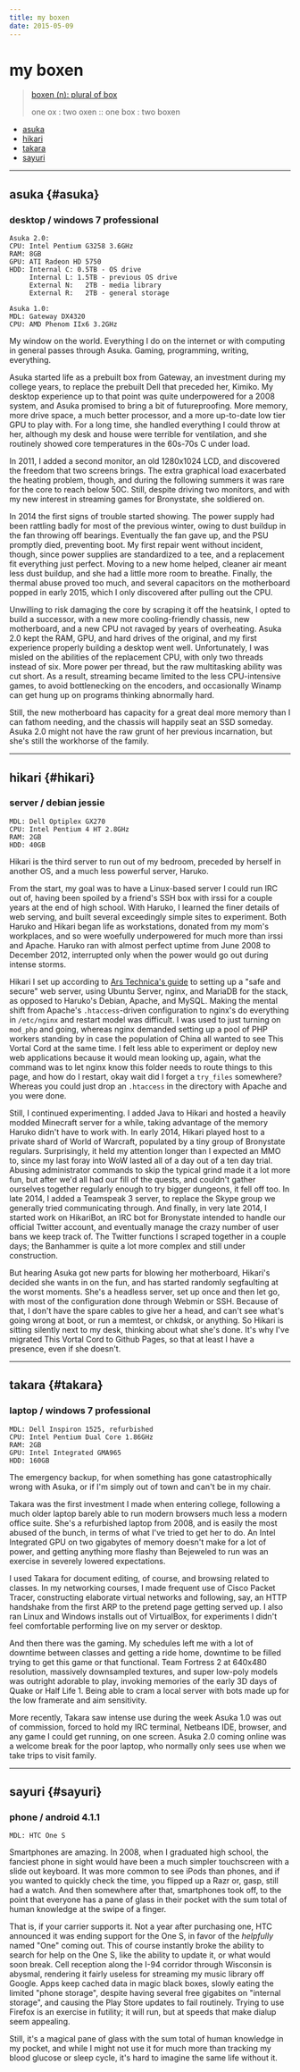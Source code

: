 ```yaml
---
title: my boxen
date: 2015-05-09
---
```


[defboxen]: http://www.catb.org/jargon/html/B/boxen.html
[arsguide]: http://arstechnica.com/gadgets/2012/11/how-to-set-up-a-safe-and-secure-web-server/

# my boxen

> [boxen (n):  plural of box][defboxen]
>
> one ox : two oxen :: one box : two boxen

- [asuka](#asuka)
- [hikari](#hikari)
- [takara](#takara)
- [sayuri](#sayuri)

-----

## asuka {#asuka}

### desktop / windows 7 professional

```
Asuka 2.0:
CPU: Intel Pentium G3258 3.6GHz
RAM: 8GB
GPU: ATI Radeon HD 5750
HDD: Internal C: 0.5TB - OS drive
     Internal L: 1.5TB - previous OS drive
     External N:   2TB - media library
     External R:   2TB - general storage

Asuka 1.0:
MDL: Gateway DX4320
CPU: AMD Phenom IIx6 3.2GHz
```

My window on the world. Everything I do on the internet or with computing
in general passes through Asuka. Gaming, programming, writing, everything.

Asuka started life as a prebuilt box from Gateway, an investment during my
college years, to replace the prebuilt Dell that preceded her, Kimiko. My
desktop experience up to that point was quite underpowered for a 2008
system, and Asuka promised to bring a bit of futureproofing. More memory,
more drive space, a much better processor, and a more up-to-date low tier
GPU to play with. For a long time, she handled everything I could throw at
her, although my desk and house were terrible for ventilation, and she
routinely showed core temperatures in the 60s-70s C under load.

In 2011, I added a second monitor, an old 1280x1024 LCD, and discovered the
freedom that two screens brings. The extra graphical load exacerbated the
heating problem, though, and during the following summers it was rare for
the core to reach below 50C. Still, despite driving two monitors, and with
my new interest in streaming games for Bronystate, she soldiered on.

In 2014 the first signs of trouble started showing. The power supply had
been rattling badly for most of the previous winter, owing to dust buildup
in the fan throwing off bearings. Eventually the fan gave up, and the PSU
promptly died, preventing boot. My first repair went without incident,
though, since power supplies are standardized to a tee, and a replacement
fit everything just perfect. Moving to a new home helped, cleaner air meant
less dust buildup, and she had a little more room to breathe. Finally, the
thermal abuse proved too much, and several capacitors on the motherboard
popped in early 2015, which I only discovered after pulling out the CPU.

Unwilling to risk damaging the core by scraping it off the heatsink, I
opted to build a successor, with a new more cooling-friendly chassis, new
motherboard, and a new CPU not ravaged by years of overheating. Asuka 2.0
kept the RAM, GPU, and hard drives of the original, and my first experience
properly building a desktop went well. Unfortunately, I was misled on the
abilities of the replacement CPU, with only two threads instead of six.
More power per thread, but the raw multitasking ability was cut short. As a
result, streaming became limited to the less CPU-intensive games, to avoid
bottlenecking on the encoders, and occasionally Winamp can get hung up on
programs thinking abnormally hard.

Still, the new motherboard has capacity for a great deal more memory than I
can fathom needing, and the chassis will happily seat an SSD someday. Asuka
2.0 might not have the raw grunt of her previous incarnation, but she's
still the workhorse of the family.

-----

## hikari {#hikari}

### server / debian jessie

```
MDL: Dell Optiplex GX270
CPU: Intel Pentium 4 HT 2.8GHz
RAM: 2GB
HDD: 40GB
```

Hikari is the third server to run out of my bedroom, preceded by herself in
another OS, and a much less powerful server, Haruko.

From the start, my goal was to have a Linux-based server I could run IRC
out of, having been spoiled by a friend's SSH box with irssi for a couple
years at the end of high school. With Haruko, I learned the finer details 
of web serving, and built several exceedingly simple sites to experiment.
Both Haruko and Hikari began life as workstations, donated from my mom's
workplaces, and so were woefully underpowered for much more than irssi and 
Apache. Haruko ran with almost perfect uptime from June 2008 to December
2012, interrupted only when the power would go out during intense storms.

Hikari I set up according to [Ars Technica's guide][arsguide] to setting up
a "safe and secure" web server, using Ubuntu Server, nginx, and MariaDB for
the stack, as opposed to Haruko's Debian, Apache, and MySQL. Making the
mental shift from Apache's `.htaccess`-driven configuration to nginx's
do everything in `/etc/nginx` and restart model was difficult. I was used
to just turning on `mod_php` and going, whereas nginx demanded setting up a
pool of PHP workers standing by in case the population of China all wanted
to see This Vortal Cord at the same time. I felt less able to experiment or
deploy new web applications because it would mean looking up, again, what
the command was to let nginx know this folder needs to route things to this
page, and how do I restart, okay wait did I forget a `try_files` somewhere?
Whereas you could just drop an `.htaccess` in the directory with Apache and
you were done.

Still, I continued experimenting. I added Java to Hikari and hosted a
heavily modded Minecraft server for a while, taking advantage of the memory
Haruko didn't have to work with. In early 2014, Hikari played host to a
private shard of World of Warcraft, populated by a tiny group of Bronystate
regulars. Surprisingly, it held my attention longer than I expected an MMO
to, since my last foray into WoW lasted all of a day out of a ten day
trial. Abusing administrator commands to skip the typical grind made it a
lot more fun, but after we'd all had our fill of the quests, and couldn't
gather ourselves together regularly enough to try bigger dungeons, it fell
off too. In late 2014, I added a Teamspeak 3 server, to replace the Skype
group we generally tried communicating through. And finally, in very late
2014, I started work on HikariBot, an IRC bot for Bronystate intended to
handle our official Twitter account, and eventually manage the crazy number
of user bans we keep track of. The Twitter functions I scraped together in
a couple days; the Banhammer is quite a lot more complex and still under
construction.

But hearing Asuka got new parts for blowing her motherboard, Hikari's
decided she wants in on the fun, and has started randomly segfaulting at
the worst moments. She's a headless server, set up once and then let go,
with most of the configuration done through Webmin or SSH. Because of that,
I don't have the spare cables to give her a head, and can't see what's
going wrong at boot, or run a memtest, or chkdsk, or anything. So Hikari is
sitting silently next to my desk, thinking about what she's done. It's why
I've migrated This Vortal Cord to Github Pages, so that at least I have a
presence, even if she doesn't.

-----

## takara {#takara}

### laptop / windows 7 professional

```
MDL: Dell Inspiron 1525, refurbished
CPU: Intel Pentium Dual Core 1.86GHz
RAM: 2GB
GPU: Intel Integrated GMA965
HDD: 160GB
```

The emergency backup, for when something has gone catastrophically wrong
with Asuka, or if I'm simply out of town and can't be in my chair.

Takara was the first investment I made when entering college, following a
much older laptop barely able to run modern browsers much less a modern
office suite. She's a refurbished laptop from 2008, and is easily the most
abused of the bunch, in terms of what I've tried to get her to do. An Intel
Integrated GPU on two gigabytes of memory doesn't make for a lot of power,
and getting anything more flashy than Bejeweled to run was an exercise in
severely lowered expectations.

I used Takara for document editing, of course, and browsing related to
classes. In my networking courses, I made frequent use of Cisco Packet
Tracer, constructing elaborate virtual networks and following, say, an HTTP
handshake from the first ARP to the pretend page getting served up. I also
ran Linux and Windows installs out of VirtualBox, for experiments I didn't
feel comfortable performing live on my server or desktop.

And then there was the gaming. My schedules left me with a lot of downtime
between classes and getting a ride home, downtime to be filled trying to
get this game or that functional. Team Fortress 2 at 640x480 resolution,
massively downsampled textures, and super low-poly models was outright
adorable to play, invoking memories of the early 3D days of Quake or Half
Life 1. Being able to cram a local server with bots made up for the low
framerate and aim sensitivity.

More recently, Takara saw intense use during the week Asuka 1.0 was out of
commission, forced to hold my IRC terminal, Netbeans IDE, browser, and
any game I could get running, on one screen. Asuka 2.0 coming online was a
welcome break for the poor laptop, who normally only sees use when we take
trips to visit family.

-----

## sayuri {#sayuri}

### phone / android 4.1.1

```
MDL: HTC One S
```

Smartphones are amazing. In 2008, when I graduated high school, the
fanciest phone in sight would have been a much simpler touchscreen with a
slide out keyboard. It was more common to see iPods than phones, and if you
wanted to quickly check the time, you flipped up a Razr or, gasp, still had
a watch. And then somewhere after that, smartphones took off, to the point
that everyone has a pane of glass in their pocket with the sum total of
human knowledge at the swipe of a finger.

That is, if your carrier supports it. Not a year after purchasing one, HTC
announced it was ending support for the One S, in favor of the *helpfully*
named "One" coming out. This of course instantly broke the ability to
search for help on the One S, like the ability to update it, or what would
soon break. Cell reception along the I-94 corridor through Wisconsin is
abysmal, rendering it fairly useless for streaming my music library off
Google. Apps keep cached data in magic black boxes, slowly eating the
limited "phone storage", despite having several free gigabites on "internal
storage", and causing the Play Store updates to fail routinely. Trying to
use Firefox is an exercise in futility; it will run, but at speeds that
make dialup seem appealing.

Still, it's a magical pane of glass with the sum total of human knowledge
in my pocket, and while I might not use it for much more than tracking my
blood glucose or sleep cycle, it's hard to imagine the same life without
it.